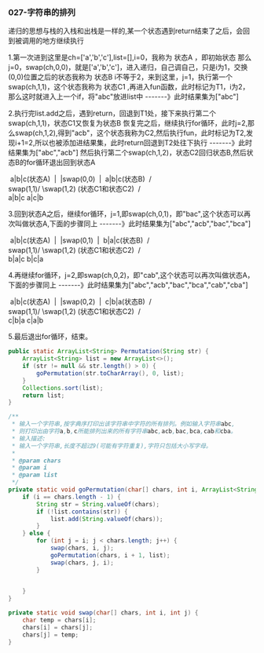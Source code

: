 ### 027-字符串的排列

递归的思想与栈的入栈和出栈是一样的,某一个状态遇到return结束了之后，会回到被调用的地方继续执行

1.第一次进到这里是ch=['a','b','c'],list=[],i=0，我称为 状态A ，即初始状态
那么j=0，swap(ch,0,0)，就是['a','b','c']，进入递归，自己调自己，只是i为1，交换(0,0)位置之后的状态我称为 状态B
i不等于2，来到这里，j=1，执行第一个swap(ch,1,1)，这个状态我称为 状态C1 ,再进入fun函数，此时标记为T1，i为2，那么这时就进入上一个if，将"abc"放进list中
-------》此时结果集为["abc"]

2.执行完list.add之后，遇到return，回退到T1处，接下来执行第二个swap(ch,1,1)，状态C1又恢复为状态B
恢复完之后，继续执行for循环，此时j=2,那么swap(ch,1,2),得到"acb"，这个状态我称为C2,然后执行fun，此时标记为T2,发现i+1=2,所以也被添加进结果集，此时return回退到T2处往下执行
-------》此时结果集为["abc","acb"]
然后执行第二个swap(ch,1,2)，状态C2回归状态B,然后状态B的for循环退出回到状态A

​             a|b|c(状态A)
​               |
​               |swap(0,0)
​               |
​             a|b|c(状态B)
​             /  \
   swap(1,1)/    \swap(1,2)  (状态C1和状态C2)
​           /      \
​         a|b|c   a|c|b

3.回到状态A之后，继续for循环，j=1,即swap(ch,0,1)，即"bac",这个状态可以再次叫做状态A,下面的步骤同上
-------》此时结果集为["abc","acb","bac","bca"]

​             a|b|c(状态A)
​               |
​               |swap(0,1)
​               |
​             b|a|c(状态B)
​             /  \
   swap(1,1)/    \swap(1,2)  (状态C1和状态C2)
​           /      \
​         b|a|c   b|c|a

4.再继续for循环，j=2,即swap(ch,0,2)，即"cab",这个状态可以再次叫做状态A，下面的步骤同上
-------》此时结果集为["abc","acb","bac","bca","cab","cba"]

​             a|b|c(状态A)
​               |
​               |swap(0,2)
​               |
​             c|b|a(状态B)
​             /  \
   swap(1,1)/    \swap(1,2)  (状态C1和状态C2)
​           /      \
​         c|b|a   c|a|b

5.最后退出for循环，结束。

```java
public static ArrayList<String> Permutation(String str) {
    ArrayList<String> list = new ArrayList<>();
    if (str != null && str.length() > 0) {
        goPermutation(str.toCharArray(), 0, list);
    }
    Collections.sort(list);
    return list;
}

/**
 * 输入一个字符串,按字典序打印出该字符串中字符的所有排列。例如输入字符串abc,
 * 则打印出由字符a,b,c所能排列出来的所有字符串abc,acb,bac,bca,cab和cba。
 * 输入描述:
 * 输入一个字符串,长度不超过9(可能有字符重复),字符只包括大小写字母。
 *
 * @param chars
 * @param i
 * @param list
 */
private static void goPermutation(char[] chars, int i, ArrayList<String> list) {
    if (i == chars.length - 1) {
        String str = String.valueOf(chars);
        if (!list.contains(str)) {
            list.add(String.valueOf(chars));
        }
    } else {
        for (int j = i; j < chars.length; j++) {
            swap(chars, i, j);
            goPermutation(chars, i + 1, list);
            swap(chars, j, i);
        }

        
    }
}

private static void swap(char[] chars, int i, int j) {
    char temp = chars[i];
    chars[i] = chars[j];
    chars[j] = temp;
}
```